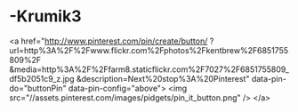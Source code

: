 -Krumik3
========

&lt;a href="http://www.pinterest.com/pin/create/button/         ?url=http%3A%2F%2Fwww.flickr.com%2Fphotos%2Fkentbrew%2F6851755809%2F         &amp;media=http%3A%2F%2Ffarm8.staticflickr.com%2F7027%2F6851755809_df5b2051c9_z.jpg         &amp;description=Next%20stop%3A%20Pinterest"         data-pin-do="buttonPin"         data-pin-config="above">         &lt;img src="//assets.pinterest.com/images/pidgets/pin_it_button.png" />     &lt;/a>
